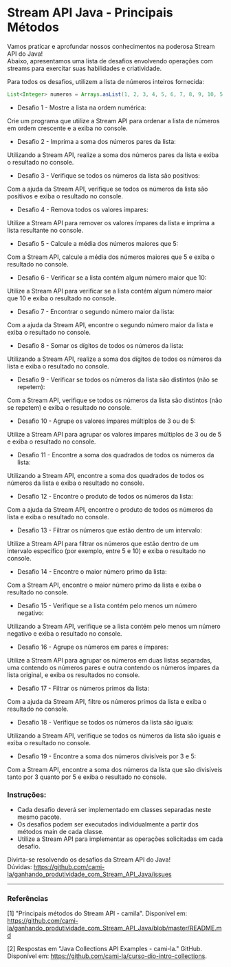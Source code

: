 # Stream API Java - Principais Métodos

Vamos praticar e aprofundar nossos conhecimentos na poderosa Stream API do Java!<br>
Abaixo, apresentamos uma lista de desafios envolvendo operações com streams para exercitar suas habilidades e criatividade.

Para todos os desafios, utilizem a lista de números inteiros fornecida:

```java
List<Integer> numeros = Arrays.asList(1, 2, 3, 4, 5, 6, 7, 8, 9, 10, 5, 4, 3);
```

- Desafio 1 - Mostre a lista na ordem numérica:

Crie um programa que utilize a Stream API para ordenar a lista de números em ordem crescente e a exiba no console.

- Desafio 2 - Imprima a soma dos números pares da lista:

Utilizando a Stream API, realize a soma dos números pares da lista e exiba o resultado no console.

- Desafio 3 - Verifique se todos os números da lista são positivos:

Com a ajuda da Stream API, verifique se todos os números da lista são positivos e exiba o resultado no console.

- Desafio 4 - Remova todos os valores ímpares:

Utilize a Stream API para remover os valores ímpares da lista e imprima a lista resultante no console.

- Desafio 5 - Calcule a média dos números maiores que 5:

Com a Stream API, calcule a média dos números maiores que 5 e exiba o resultado no console.

- Desafio 6 - Verificar se a lista contém algum número maior que 10:

Utilize a Stream API para verificar se a lista contém algum número maior que 10 e exiba o resultado no console.

- Desafio 7 - Encontrar o segundo número maior da lista:

Com a ajuda da Stream API, encontre o segundo número maior da lista e exiba o resultado no console.

- Desafio 8 - Somar os dígitos de todos os números da lista:

Utilizando a Stream API, realize a soma dos dígitos de todos os números da lista e exiba o resultado no console.

- Desafio 9 - Verificar se todos os números da lista são distintos (não se repetem):

Com a Stream API, verifique se todos os números da lista são distintos (não se repetem) e exiba o resultado no console.

- Desafio 10 - Agrupe os valores ímpares múltiplos de 3 ou de 5:

Utilize a Stream API para agrupar os valores ímpares múltiplos de 3 ou de 5 e exiba o resultado no console.

- Desafio 11 - Encontre a soma dos quadrados de todos os números da lista:

Utilizando a Stream API, encontre a soma dos quadrados de todos os números da lista e exiba o resultado no console.

- Desafio 12 - Encontre o produto de todos os números da lista:

Com a ajuda da Stream API, encontre o produto de todos os números da lista e exiba o resultado no console.

- Desafio 13 - Filtrar os números que estão dentro de um intervalo:

Utilize a Stream API para filtrar os números que estão dentro de um intervalo específico (por exemplo, entre 5 e 10) e exiba o resultado no console.

- Desafio 14 - Encontre o maior número primo da lista:

Com a Stream API, encontre o maior número primo da lista e exiba o resultado no console.

- Desafio 15 - Verifique se a lista contém pelo menos um número negativo:

Utilizando a Stream API, verifique se a lista contém pelo menos um número negativo e exiba o resultado no console.

- Desafio 16 - Agrupe os números em pares e ímpares:

Utilize a Stream API para agrupar os números em duas listas separadas, uma contendo os números pares e outra contendo os números ímpares da lista original, e exiba os resultados no console.

- Desafio 17 - Filtrar os números primos da lista:

Com a ajuda da Stream API, filtre os números primos da lista e exiba o resultado no console.

- Desafio 18 - Verifique se todos os números da lista são iguais:

Utilizando a Stream API, verifique se todos os números da lista são iguais e exiba o resultado no console.

- Desafio 19 - Encontre a soma dos números divisíveis por 3 e 5:

Com a Stream API, encontre a soma dos números da lista que são divisíveis tanto por 3 quanto por 5 e exiba o resultado no console.


### Instruções:
- Cada desafio deverá ser implementado em classes separadas neste mesmo pacote.
- Os desafios podem ser executados individualmente a partir dos métodos main de cada classe.
- Utilize a Stream API para implementar as operações solicitadas em cada desafio.

Divirta-se resolvendo os desafios da Stream API do Java!<br>
Dúvidas: https://github.com/cami-la/ganhando_produtividade_com_Stream_API_Java/issues

---
### Referências

[1] "Principais métodos do Stream API - camila". Disponível em: https://github.com/cami-la/ganhando_produtividade_com_Stream_API_Java/blob/master/README.md

[2] Respostas em "Java Collections API Examples - cami-la." GitHub. Disponível em: https://github.com/cami-la/curso-dio-intro-collections.